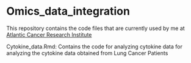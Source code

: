# Omics_data_integration
This repository contains the code files that are currently used by me at [Atlantic Cancer Research Institute](https://atlanticcancer.ca/en/ "Google's Homepage")

Cytokine_data.Rmd: Contains the code for analyzing cytokine data for analyzing the cytokine data obtained from Lung Cancer Patients

